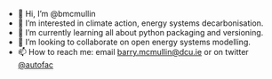 - 👋 Hi, I’m @bmcmullin
- 👀 I’m interested in climate action, energy systems decarbonisation.
- 🌱 I’m currently learning all about python packaging and versioning.
- 💞️ I’m looking to collaborate on open energy systems modelling.
- 📫 How to reach me: email [barry.mcmullin@dcu.ie](mailto:barry.mcmullin@dcu.ie) or on twitter [@autofac](https://twitter.com/autofac)

<!---
bmcmullin/bmcmullin is a ✨ special ✨ repository because its `README.md` (this file) appears on your GitHub profile.
You can click the Preview link to take a look at your changes.
--->
